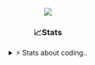 <div align="center">
  
<p align="center">
  <img src="https://lanyard.cnrad.dev/api/1018290650602553364" />
</p>

### 📈Stats
<details>
    <summary> ⚡ Stats about coding.. </> </summary>
    <br/>

<!--START_SECTION:waka-->
![Code Time](http://img.shields.io/badge/Code%20Time-144%20hrs%2052%20mins-blue)

![Profile Views](http://img.shields.io/badge/Profile%20Views-9-blue)

**🐱 My GitHub Data** 

> 📦 1.2 MB Used in GitHub's Storage 
 > 
> 🏆 14 Contributions in the Year 2025
 > 
> 💼 Opted to Hire
 > 
> 📜 5 Public Repositories 
 > 
> 🔑 19 Private Repositories 
 > 
**I'm an Early 🐤** 

```text
🌞 Morning                27 commits          ██░░░░░░░░░░░░░░░░░░░░░░░   06.85 % 
🌆 Daytime                187 commits         ████████████░░░░░░░░░░░░░   47.46 % 
🌃 Evening                137 commits         █████████░░░░░░░░░░░░░░░░   34.77 % 
🌙 Night                  43 commits          ███░░░░░░░░░░░░░░░░░░░░░░   10.91 % 
```
📅 **I'm Most Productive on Sunday** 

```text
Monday                   23 commits          █░░░░░░░░░░░░░░░░░░░░░░░░   05.84 % 
Tuesday                  48 commits          ███░░░░░░░░░░░░░░░░░░░░░░   12.18 % 
Wednesday                51 commits          ███░░░░░░░░░░░░░░░░░░░░░░   12.94 % 
Thursday                 62 commits          ████░░░░░░░░░░░░░░░░░░░░░   15.74 % 
Friday                   54 commits          ███░░░░░░░░░░░░░░░░░░░░░░   13.71 % 
Saturday                 69 commits          ████░░░░░░░░░░░░░░░░░░░░░   17.51 % 
Sunday                   87 commits          ██████░░░░░░░░░░░░░░░░░░░   22.08 % 
```


📊 **This Week I Spent My Time On** 

```text
🕑︎ Time Zone: Europe/Berlin

💬 Programming Languages: 
Lua                      11 hrs 20 mins      █████████████░░░░░░░░░░░░   53.26 % 
Bash                     4 hrs 25 mins       █████░░░░░░░░░░░░░░░░░░░░   20.80 % 
JavaScript               1 hr 53 mins        ██░░░░░░░░░░░░░░░░░░░░░░░   08.86 % 
Other                    1 hr 30 mins        ██░░░░░░░░░░░░░░░░░░░░░░░   07.07 % 
Text                     43 mins             █░░░░░░░░░░░░░░░░░░░░░░░░   03.40 % 

🔥 Editors: 
VS Code                  21 hrs 16 mins      █████████████████████████   100.00 % 

🐱‍💻 Projects: 
[gamemode]               13 hrs 27 mins      ████████████████░░░░░░░░░   63.25 % 
backend-related          4 hrs 11 mins       █████░░░░░░░░░░░░░░░░░░░░   19.68 % 
banner                   1 hr 2 mins         █░░░░░░░░░░░░░░░░░░░░░░░░   04.87 % 
neohost                  55 mins             █░░░░░░░░░░░░░░░░░░░░░░░░   04.34 % 
Unknown Project          30 mins             █░░░░░░░░░░░░░░░░░░░░░░░░   02.40 % 

💻 Operating System: 
Windows                  21 hrs 16 mins      █████████████████████████   100.00 % 
```

**I Mostly Code in JavaScript** 

```text
JavaScript               8 repos             █████████░░░░░░░░░░░░░░░░   34.78 % 
Lua                      6 repos             ███████░░░░░░░░░░░░░░░░░░   26.09 % 
Python                   3 repos             ███░░░░░░░░░░░░░░░░░░░░░░   13.04 % 
TypeScript               2 repos             ██░░░░░░░░░░░░░░░░░░░░░░░   08.70 % 
HTML                     1 repo              █░░░░░░░░░░░░░░░░░░░░░░░░   04.35 % 
```




 Last Updated on 29/01/2025 17:38:25 UTC
<!--END_SECTION:waka-->
</details>
